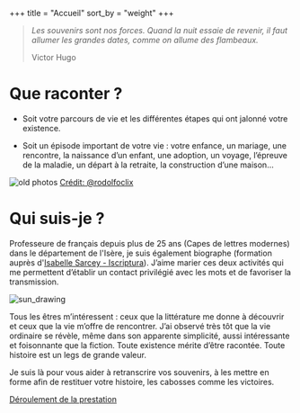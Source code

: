 +++
title = "Accueil"
sort_by = "weight"
+++

<div class="frontpage-blockquote">

> *Les souvenirs sont nos forces. Quand la nuit essaie de revenir, il faut allumer les grandes dates, comme on allume des flambeaux.*
> <div class="blockquote-author">Victor Hugo</div>
</div>

<div class="grid">
<div class="grid-item">

# Que raconter ?

* Soit votre parcours de vie et les différentes étapes qui ont jalonné votre existence.

* Soit un épisode important de votre vie : votre enfance, un mariage, une rencontre, la naissance d’un enfant, une adoption, un voyage, l’épreuve de la maladie, un départ à la retraite, la construction d’une maison...

<img alt="old photos" class="frontpage-photo" srcset="img/old_photos-480.webp 480w, img/old_photos-800.webp 800w" sizes="(max-width: 768px) 480px, 800px" src="img/old_photos-800.webp">
<a class="img-credit" href="https://www.pexels.com/photo/black-and-white-photos-of-toddlers-1596882">Crédit: @rodolfoclix</a>

</div>

<div class="grid-item">

# Qui suis-je ?

Professeure de français depuis plus de 25 ans (Capes de lettres modernes) dans le département de l'Isère, je suis également biographe (formation auprès d'[Isabelle Sarcey - Iscriptura](https://www.iscriptura.fr/)).
J’aime marier ces deux activités qui me permettent d’établir un contact privilégié avec les mots et de favoriser la transmission.

![sun_drawing](img/sun.svg)

Tous les êtres m’intéressent : ceux que la littérature me donne à découvrir et ceux que la vie m’offre de rencontrer.
J’ai observé très tôt que la vie ordinaire se révèle, même dans son apparente simplicité, aussi intéressante et foisonnante que la fiction.
Toute existence mérite d’être racontée. Toute histoire est un legs de grande valeur.

Je suis là pour vous aider à retranscrire vos souvenirs, à les mettre en forme afin de restituer votre histoire, les cabosses comme les victoires.

</div>
</div>

<p class="bold-text text-center">
    <a class="contact-button" href="prestation">Déroulement de la prestation</a>
</p>